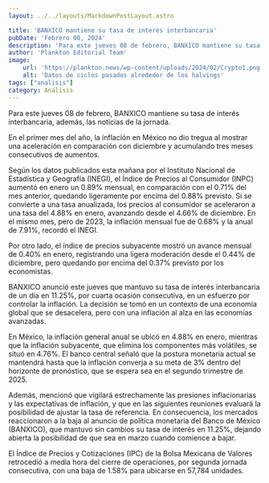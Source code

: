 ```yaml
---
layout: ../../layouts/MarkdownPostLayout.astro

title: 'BANXICO mantiene su tasa de interés interbancaria'
pubDate: 'Febrero 08, 2024'
description: 'Para este jueves 08 de febrero, BANXICO mantiene su tasa de interés interbancaria, además, las noticias de la jornada.'
author: 'Plankton Editorial Team'
image:
    url: 'https://plankton.news/wp-content/uploads/2024/02/Crypto1.png'
    alt: 'Datos de ciclos pasados alrededor de los halvings'
tags: ["analisis"]
category: Análisis
---
```

Para este jueves 08 de febrero, BANXICO mantiene su tasa de interés interbancaria, además, las noticias de la jornada.

En el primer mes del año, la inflación en México no dio tregua al mostrar una aceleración en comparación con diciembre y acumulando tres meses consecutivos de aumentos.

Según los datos publicados esta mañana por el Instituto Nacional de Estadística y Geografía (INEGI), el Índice de Precios al Consumidor (INPC) aumentó en enero un 0.89% mensual, en comparación con el 0.71% del mes anterior, quedando ligeramente por encima del 0.88% previsto. Si se convierte a una tasa anualizada, los precios al consumidor se aceleraron a una tasa del 4.88% en enero, avanzando desde el 4.66% de diciembre. En el mismo mes, pero de 2023, la inflación mensual fue de 0.68% y la anual de 7.91%, recordó el INEGI.

Por otro lado, el índice de precios subyacente mostró un avance mensual de 0.40% en enero, registrando una ligera moderación desde el 0.44% de diciembre, pero quedando por encima del 0.37% previsto por los economistas.

BANXICO anunció este jueves que mantuvo su tasa de interés interbancaria de un día en 11.25%, por cuarta ocasión consecutiva, en un esfuerzo por controlar la inflación. La decisión se tomó en un contexto de una economía global que se desacelera, pero con una inflación al alza en las economías avanzadas. 

En México, la inflación general anual se ubicó en 4.88% en enero, mientras que la inflación subyacente, que elimina los componentes más volátiles, se situó en 4.76%. El banco central señaló que la postura monetaria actual se mantendrá hasta que la inflación converja a su meta de 3% dentro del horizonte de pronóstico, que se espera sea en el segundo trimestre de 2025.

Además, mencionó que vigilará estrechamente las presiones inflacionarias y las expectativas de inflación, y que en las siguientes reuniones evaluará la posibilidad de ajustar la tasa de referencia. En consecuencia, los mercados reaccionaron a la baja al anuncio de política monetaria del Banco de México (BANXICO), que mantuvo sin cambios su tasa de interés en 11.25%, dejando abierta la posibilidad de que sea en marzo cuando comience a bajar.

El Índice de Precios y Cotizaciones (IPC) de la Bolsa Mexicana de Valores retrocedió a media hora del cierre de operaciones, por segunda jornada consecutiva, con una baja de 1.58% para ubicarse en 57,784 unidades.